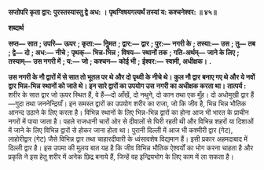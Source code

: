 **सप्तोपरि कृता द्वार: पुरस्तस्यास्तु द्वे अध: ।** **पृथग्विषयगत्यर्थं तस्यां य: कश्चनेश्वर: ॥ ४५॥** 

**शब्दार्थ** 

**सप्त—** **सात** **; उपरि—** **ऊपर** **; कृता:—** **निॢमत** **; द्वार:—** **द्वार** **; पुर:—** **नगरी के** **; तस्या:—** **उस** **; तु—** **तब** **; द्वे—** **दो** **; अध:—** **नीचे** **;** **पृथक्—** **भिन्न-भिन्न** **; विषय—** **स्थानों तक** **; गति-अर्थम्—** **जाने के लिए** **; तस्याम्—** **उस नगरी में** **; य:—** **जो** **; कश्चन—** **कोई भी** **;** **ईश्वर:—** **स्वामी, अधीक्षक।** **.** 

**उस नगरी के नौ द्वारों में से सात तो भूतल पर थे और दो पृथ्वी के नीचे थे। कुल नौ द्वार** **बनाए गए थे और ये नवों द्वार भिन्न-भिन्न स्थानों को जाते थे। इन सारे द्वारों का उपयोग उस** **नगरी का अधीक्षक करता था।** **तात्पर्य :** शरीर के सात द्वार जो ऊपर स्थित हैं, वे हैं—दो आँखें, दो नथुने, दो कान तथा एक मुँह। दो अधोमुखी द्वार हैं—गुदा तथा जननेन्द्रियाँ। इन समस्त द्वारों का उपयोग शरीर का राजा, जो कि जीव है, भिन्न भिन्न भौतिक आनन्द उठाने के लिए करता है। विभिन्न स्थानों के लिए भिन्न-भिन्न द्वारों का होना आज भी भारत के प्राचीन नगरों में पाया जाता है। पहले राजधानी चारों ओर से दीवालों से घिरी रहती थी और विभिन्न शहरों या दिशाओं में जाने के लिए विभिन्न द्वारों से होकर जाना होता था। पुरानी दिल्ली में आज भी कश्मीरी द्वार (गेट), लाहोरीद्वार (गेट) जैसे विभिन्न द्वार तथा चाहारदीवारी के ध्वंसावशेष विद्यमान हैं। इसी प्रकार अहमदाबाद में दिल्ली द्वार है। इस उपमा की मुलय बात यह है कि जीव विभिन्न भौतिक ऐश्वर्यों का भोग करना चाहता है और प्रकृति ने इस हेतु शरीर में अनेक छिद्र बनाये हैं, जिन्हें वह इन्द्रियभोग के लिए काम में ला सकता है।  